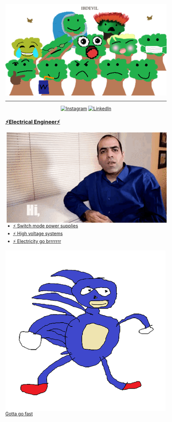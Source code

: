 <img style="height:20" alt="banner" src="Assets/TreeFamily.png"/>

***
<div align="center">
<a href="https://www.instagram.com/matthew_bakalian/" target="_blank"><img alt="Instagram" src="https://img.shields.io/badge/Instagram-%23E4405F.svg?style=for-the-badge&logo=Instagram&logoColor=white"/></a> 
<a href="https://www.linkedin.com/in/matthew-bakalian/" target="_blank"> <img alt="LinkedIn" src="https://img.shields.io/badge/linkedin-%230077B5.svg?style=for-the-badge&logo=linkedin&logoColor=white"/>
</div>

###  ⚡Electrical Engineer⚡

<img hight="400" width="500" alt="GIF" align="right" src="Assets/bridgeGif.gif">
  
  
  - ⚡ Switch mode power supplies
  - ⚡ High voltage systems
  - ⚡ Electricity go brrrrrrr

<img hight="400" width="500" alt="GIF" align="left" src="Assets/sanik.png">

  Gotta go fast
